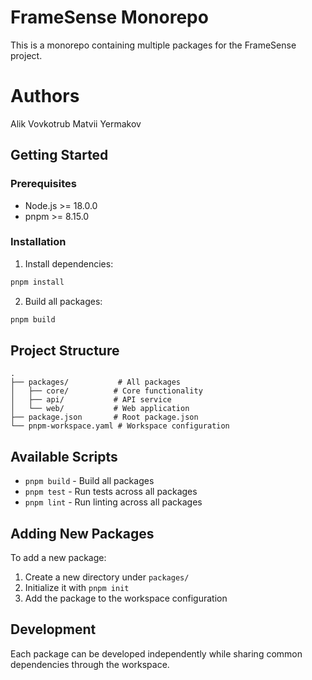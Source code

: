# FrameSense Monorepo

This is a monorepo containing multiple packages for the FrameSense project.

# Authors
Alik Vovkotrub
Matvii Yermakov

## Getting Started

### Prerequisites

- Node.js >= 18.0.0
- pnpm >= 8.15.0

### Installation

1. Install dependencies:
```bash
pnpm install
```

2. Build all packages:
```bash
pnpm build
```

## Project Structure

```
.
├── packages/           # All packages
│   ├── core/          # Core functionality
│   ├── api/           # API service
│   └── web/           # Web application
├── package.json       # Root package.json
└── pnpm-workspace.yaml # Workspace configuration
```

## Available Scripts

- `pnpm build` - Build all packages
- `pnpm test` - Run tests across all packages
- `pnpm lint` - Run linting across all packages

## Adding New Packages

To add a new package:

1. Create a new directory under `packages/`
2. Initialize it with `pnpm init`
3. Add the package to the workspace configuration

## Development

Each package can be developed independently while sharing common dependencies through the workspace. 